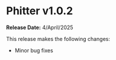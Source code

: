 # Phitter v1.0.2

**Release Date:** 4/April/2025

This release makes the following changes:

- Minor bug fixes
